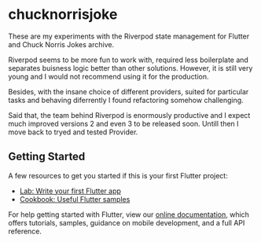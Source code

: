 # chucknorrisjoke

These are my experiments with the Riverpod state management
for Flutter and Chuck Norris Jokes archive.

Riverpod seems to be more fun to work with, required less boilerplate and
separates buisness logic better than other solutions. However, it is still
very young and I would not recommend using it for the production.

Besides, with the insane choice of different providers, suited for particular
tasks and behaving diferrently I found refactoring somehow challenging.

Said that, the team behind Riverpod is enormously productive and I expect
much improved versions 2 and even 3 to be released soon. Untill then I move back
to tryed and tested Provider.

## Getting Started

A few resources to get you started if this is your first Flutter project:

- [Lab: Write your first Flutter app](https://flutter.dev/docs/get-started/codelab)
- [Cookbook: Useful Flutter samples](https://flutter.dev/docs/cookbook)

For help getting started with Flutter, view our
[online documentation](https://flutter.dev/docs), which offers tutorials,
samples, guidance on mobile development, and a full API reference.
